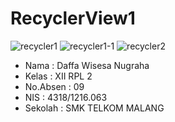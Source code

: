 # RecyclerView1

![recycler1](https://cloud.githubusercontent.com/assets/15698915/20011052/e42da78e-a2dc-11e6-965c-8143776c8c99.JPG)
![recycler1-1](https://cloud.githubusercontent.com/assets/15698915/20011053/e4327386-a2dc-11e6-94f8-412b67e134d9.JPG)
![recycler2](https://cloud.githubusercontent.com/assets/15698915/20030397/a6360678-a396-11e6-9296-ac7bd83cc681.JPG)


* Nama      : Daffa Wisesa Nugraha
* Kelas     : XII RPL 2
* No.Absen  : 09
* NIS       : 4318/1216.063
* Sekolah   : SMK TELKOM MALANG
